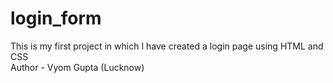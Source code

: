 # login_form
This is my first project in which I have created a login page using HTML and CSS
<br>
Author - Vyom Gupta (Lucknow)
